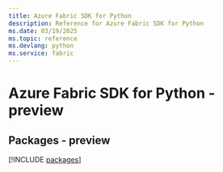 ```yaml
---
title: Azure Fabric SDK for Python
description: Reference for Azure Fabric SDK for Python
ms.date: 03/19/2025
ms.topic: reference
ms.devlang: python
ms.service: fabric
---
```

# Azure Fabric SDK for Python - preview
## Packages - preview
[!INCLUDE [packages](fabric-index.md)]
